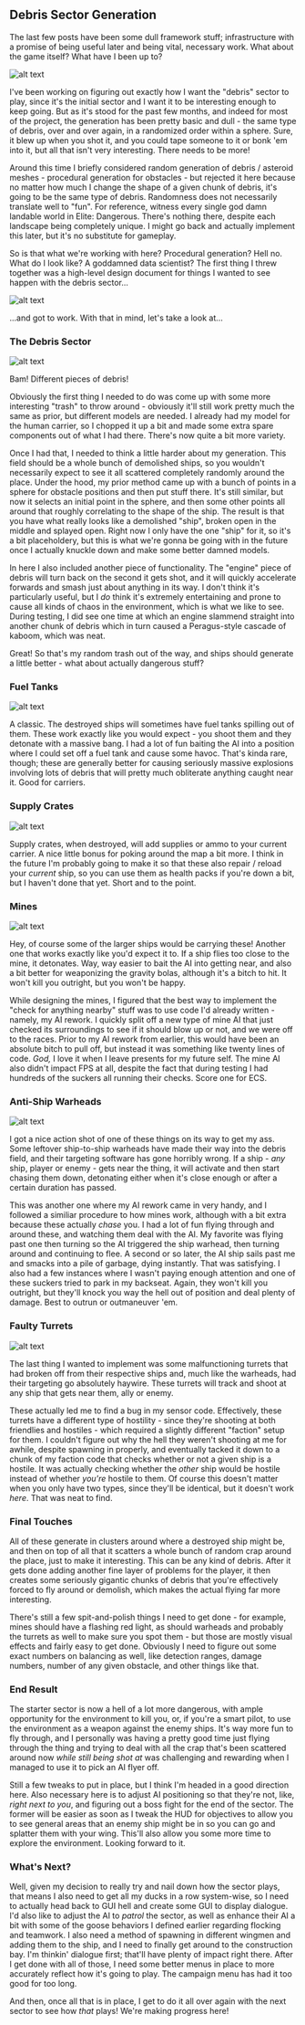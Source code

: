 ## Debris Sector Generation

The last few posts have been some dull framework stuff; infrastructure with a promise of being useful later and being vital, necessary work. What about the game itself? What have I been up to?

![alt text](https://raw.githubusercontent.com/Wizard-Of-Chaos/Wizard-of-Chaos.github.io/main/imgs/stairs.png "no comment")

I've been working on figuring out exactly how I want the "debris" sector to play, since it's the initial sector and I want it to be interesting enough to keep going. But as it's stood for the past few months, and indeed for most of the project, the generation has been pretty basic and dull - the same type of debris, over and over again, in a randomized order within a sphere. Sure, it blew up when you shot it, and you could tape someone to it or bonk 'em into it, but all that isn't very interesting. There needs to be more!

Around this time I briefly considered random generation of debris / asteroid meshes - procedural generation for obstacles - but rejected it here because no matter how much I change the shape of a given chunk of debris, it's going to be the same type of debris. Randomness does not necessarily translate well to "fun". For reference, witness every single god damn landable world in Elite: Dangerous. There's nothing there, despite each landscape being completely unique. I might go back and actually implement this later, but it's no substitute for gameplay.

So is that what we're working with here? Procedural generation? Hell no. What do I look like? A goddamned data scientist? The first thing I threw together was a high-level design document for things I wanted to see happen with the debris sector...

![alt text](https://raw.githubusercontent.com/Wizard-Of-Chaos/Wizard-of-Chaos.github.io/main/imgs/highleveldiagram.png "Not pictured: the reverse side of the paper, picturing me riding a missile straight into a sun with the caption 'HELL YEAH'. Maybe in a future update.")

...and got to work. With that in mind, let's take a look at...

### The Debris Sector

![alt text](https://raw.githubusercontent.com/Wizard-Of-Chaos/Wizard-of-Chaos.github.io/main/imgs/newdebris.png "This was really satisfying.")

Bam! Different pieces of debris!

Obviously the first thing I needed to do was come up with some more interesting "trash" to throw around - obviously it'll still work pretty much the same as prior, but different models are needed. I already had my model for the human carrier, so I chopped it up a bit and made some extra spare components out of what I had there. There's now quite a bit more variety.

Once I had that, I needed to think a little harder about my generation. This field should be a whole bunch of demolished ships, so you wouldn't necessarily expect to see it all scattered completely randomly around the place. Under the hood, my prior method came up with a bunch of points in a sphere for obstacle positions and then put stuff there. It's still similar, but now it selects an initial point in the sphere, and then some other points all around that roughly correlating to the shape of the ship. The result is that you have what really looks like a demolished "ship", broken open in the middle and splayed open. Right now I only have the one "ship" for it, so it's a bit placeholdery, but this is what we're gonna be going with in the future once I actually knuckle down and make some better damned models.

In here I also included another piece of functionality. The "engine" piece of debris will turn back on the second it gets shot, and it will quickly accelerate forwards and smash just about anything in its way. I don't think it's particularly useful, but I *do* think it's extremely entertaining and prone to cause all kinds of chaos in the environment, which is what we like to see. During testing, I did see one time at which an engine slammend straight into another chunk of debris which in turn caused a Peragus-style cascade of kaboom, which was neat.

Great! So that's my random trash out of the way, and ships should generate a little better - what about actually dangerous stuff?

### Fuel Tanks

![alt text](https://raw.githubusercontent.com/Wizard-Of-Chaos/Wizard-of-Chaos.github.io/main/imgs/fuel.png "It's orange, so you know it's dangerous.")

A classic. The destroyed ships will sometimes have fuel tanks spilling out of them. These work exactly like you would expect - you shoot them and they detonate with a massive bang. I had a lot of fun baiting the AI into a position where I could set off a fuel tank and cause some havoc. That's kinda rare, though; these are generally better for causing seriously massive explosions involving lots of debris that will pretty much obliterate anything caught near it. Good for carriers.

### Supply Crates

![alt text](https://raw.githubusercontent.com/Wizard-Of-Chaos/Wizard-of-Chaos.github.io/main/imgs/supplies.png "Free stuff!")

Supply crates, when destroyed, will add supplies or ammo to your current carrier. A nice little bonus for poking around the map a bit more. I think in the future I'm probably going to make it so that these also repair / reload your *current* ship, so you can use them as health packs if you're down a bit, but I haven't done that yet. Short and to the point.

### Mines

![alt text](https://raw.githubusercontent.com/Wizard-Of-Chaos/Wizard-of-Chaos.github.io/main/imgs/mine.png "These really need a flashing light. Soon.")

Hey, of course some of the larger ships would be carrying these! Another one that works exactly like you'd expect it to. If a ship flies too close to the mine, it detonates. Way, way easier to bait the AI into getting near, and also a bit better for weaponizing the gravity bolas, although it's a bitch to hit. It won't kill you outright, but you won't be happy.

While designing the mines, I figured that the best way to implement the "check for anything nearby" stuff was to use code I'd already written - namely, my AI rework. I quickly split off a new type of mine AI that just checked its surroundings to see if it should blow up or not, and we were off to the races. Prior to my AI rework from earlier, this would have been an absolute bitch to pull off, but instead it was something like twenty lines of code. *God,* I love it when I leave presents for my future self. The mine AI also didn't impact FPS at all, despite the fact that during testing I had hundreds of the suckers all running their checks. Score one for ECS.

### Anti-Ship Warheads

![alt text](https://raw.githubusercontent.com/Wizard-Of-Chaos/Wizard-of-Chaos.github.io/main/imgs/warhead.png "AAAAAA")

I got a nice action shot of one of these things on its way to get my ass. Some leftover ship-to-ship warheads have made their way into the debris field, and their targeting software has gone horribly wrong. If a ship - *any* ship, player or enemy - gets near the thing, it will activate and then start chasing them down, detonating either when it's close enough or after a certain duration has passed.

This was another one where my AI rework came in very handy, and I followed a similiar procedure to how mines work, although with a bit extra because these actually *chase* you. I had a lot of fun flying through and around these, and watching them deal with the AI. My favorite was flying past one then turning so the AI triggered the ship warhead, then turning around and continuing to flee. A second or so later, the AI ship sails past me and smacks into a pile of garbage, dying instantly. That was satisfying. I also had a few instances where I wasn't paying enough attention and one of these suckers tried to park in my backseat. Again, they won't kill you outright, but they'll knock you way the hell out of position and deal plenty of damage. Best to outrun or outmaneuver 'em.

### Faulty Turrets

![alt text](https://raw.githubusercontent.com/Wizard-Of-Chaos/Wizard-of-Chaos.github.io/main/imgs/sentinel.png "Yeah, it's the same model from earlier, pipe down.")

The last thing I wanted to implement was some malfunctioning turrets that had broken off from their respective ships and, much like the warheads, had their targeting go absolutely haywire. These turrets will track and shoot at any ship that gets near them, ally or enemy.

These actually led me to find a bug in my sensor code. Effectively, these turrets have a different type of hostility - since they're shooting at both friendlies and hostiles - which required a slightly different "faction" setup for them. I couldn't figure out why the hell they weren't shooting at me for awhile, despite spawning in properly, and eventually tacked it down to a chunk of my faction code that checks whether or not a given ship is a hostile. It was actually checking whether the *other* ship would be hostile instead of whether *you're* hostile to them. Of course this doesn't matter when you only have two types, since they'll be identical, but it doesn't work *here*. That was neat to find.

### Final Touches

All of these generate in clusters around where a destroyed ship might be, and then on top of all that it scatters a whole bunch of random crap around the place, just to make it interesting. This can be any kind of debris. After it gets done adding another fine layer of problems for the player, it then creates some seriously gigantic chunks of debris that you're effectively forced to fly around or demolish, which makes the actual flying far more interesting.

There's still a few spit-and-polish things I need to get done - for example, mines should have a flashing red light, as should warheads and probably the turrets as well to make sure you spot them - but those are mostly visual effects and fairly easy to get done. Obviously I need to figure out some exact numbers on balancing as well, like detection ranges, damage numbers, number of any given obstacle, and other things like that.

### End Result

The starter sector is now a hell of a lot more dangerous, with ample opportunity for the environment to kill you, or, if you're a smart pilot, to use the environment as a weapon against the enemy ships. It's way more fun to fly through, and I personally was having a pretty good time just flying through the thing and trying to deal with all the crap that's been scattered around now *while still being shot at* was challenging and rewarding when I managed to use it to pick an AI flyer off. 

Still a few tweaks to put in place, but I think I'm headed in a good direction here. Also necessary here is to adjust AI positioning so that they're not, like, *right next to you*, and figuring out a boss fight for the end of the sector. The former will be easier as soon as I tweak the HUD for objectives to allow you to see general areas that an enemy ship might be in so you can go and splatter them with your wing. This'll also allow you some more time to explore the environment. Looking forward to it.

### What's Next?

Well, given my decision to really try and nail down how the sector plays, that means I also need to get all my ducks in a row system-wise, so I need to actually head back to GUI hell and create some GUI to display dialogue. I'd also like to adjust the AI to *patrol* the sector, as well as enhance their AI a bit with some of the goose behaviors I defined earlier regarding flocking and teamwork. I also need a method of spawning in different wingmen and adding them to the ship, and I need to finally get around to the construction bay. I'm thinkin' dialogue first; that'll have plenty of impact right there. After I get done with all of those, I need some better menus in place to more accurately reflect how it's going to play. The campaign menu has had it too good for too long.

And then, once all that is in place, I get to do it all over again with the next sector to see how *that* plays! We're making progress here!